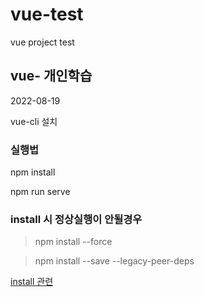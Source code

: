 # vue-test
vue project test


## vue- 개인학습

2022-08-19


vue-cli  설치

### 실행법

npm install

npm run serve

### install 시 정상실행이 안될경우

> npm install --force

> npm install --save --legacy-peer-deps


[install 관련](https://cocobi.tistory.com/114)
